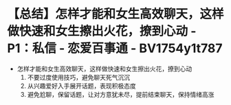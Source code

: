 # 【总结】怎样才能和女生高效聊天，这样做快速和女生擦出火花，撩到心动 - P1：私信 - 恋爱百事通 - BV1754y1t787

-   怎样才能和女生高效聊天，这样做快速和女生擦出火花，撩到心动
    1.  不要过度使用技巧，避免聊天死气沉沉
    2.  从兴趣爱好入手展开话题，表现积极态度
    3.  避免尬聊，保留话题，让对方意犹未尽，提前结束聊天，保持情绪高涨